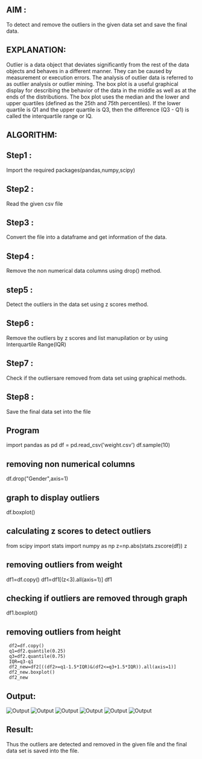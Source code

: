  ## AIM : 
To detect and remove the outliers in the given data set and save the final data.
## EXPLANATION:
Outlier is a data object that deviates significantly from the rest of the data objects and behaves in a different manner. They can be caused by measurement or execution errors. The analysis of outlier data is referred to as outlier analysis or outlier mining. The box plot is a useful graphical display for describing the behavior of the data in the middle as well as at the ends of the distributions. The box plot uses the median and the lower and upper quartiles (defined as the 25th and 75th percentiles). If the lower quartile is Q1 and the upper quartile is Q3, then the difference (Q3 - Q1) is called the interquartile range or IQ.
## ALGORITHM:
 ## Step1 : 
Import the required packages(pandas,numpy,scipy)
 ## Step2  :
 Read the given csv file
 ## Step3  : 
 Convert the file into a dataframe and get information of the data.
 ## Step4  : 
 Remove the non numerical data columns using drop() method.
 ## step5  : 
 Detect the outliers in the data set using z scores method.
 ## Step6  : 
 Remove the outliers by z scores and list manupilation or by using Interquartile Range(IQR)
 ## Step7  : 
 Check if the outliersare removed from data set using graphical methods.
 ## Step8  :
  Save the final data set into the file
  ##  Program

 import pandas as pd
 df = pd.read_csv('weight.csv')
 df.sample(10)
## removing non numerical columns
 df.drop("Gender",axis=1)
## graph to display outliers
 df.boxplot()
## calculating z scores to detect outliers
 from scipy import stats
 import numpy as np
 z=np.abs(stats.zscore(df))
 z
## removing outliers from weight
 df1=df.copy()
 df1=df1[(z<3).all(axis=1)]
 df1
## checking if outliers are removed through graph
 df1.boxplot()
## removing outliers from height
```
 df2=df.copy()
 q1=df2.quantile(0.25)
 q3=df2.quantile(0.75)
 IQR=q3-q1
 df2_new=df2[((df2>=q1-1.5*IQR)&(df2<=q3+1.5*IQR)).all(axis=1)]
 df2_new.boxplot()
 df2_new
```
 ## Output:
 ![Output](.//img1.png)
![Output](.//img2.png)
![Output](.//img3.png)
![Output](.//img4.png)
![Output](.//img5.png)
![Output](.//img6.png)

## Result:
Thus the outliers are detected and removed in the given file and the final data set is saved into the file.
